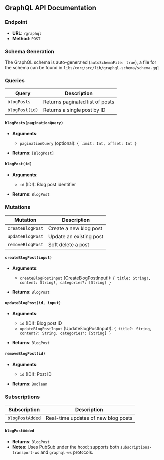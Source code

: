 ## GraphQL API Documentation

### Endpoint

* **URL**: `/graphql`
* **Method**: `POST`

### Schema Generation

The GraphQL schema is auto-generated (`autoSchemaFile: true`), a file for the schema can be found in `libs/core/src/lib/graphql-schema/schema.gql`

### Queries

| Query          | Description                     |
| -------------- | ------------------------------- |
| `blogPosts`    | Returns paginated list of posts |
| `blogPost(id)` | Returns a single post by ID     |

#### `blogPosts(paginationQuery)`

* **Arguments**:

  * `paginationQuery` (optional): `{ limit: Int, offset: Int }`
* **Returns**: `[BlogPost]`

#### `blogPost(id)`

* **Arguments**:

  * `id` (ID!): Blog post identifier
* **Returns**: `BlogPost`

### Mutations

| Mutation         | Description             |
| ---------------- | ----------------------- |
| `createBlogPost` | Create a new blog post  |
| `updateBlogPost` | Update an existing post |
| `removeBlogPost` | Soft delete a post      |

#### `createBlogPost(input)`

* **Arguments**:

  * `createBlogPostInput` (CreateBlogPostInput!): `{ title: String!, content: String!, categories?: [String] }`
* **Returns**: `BlogPost`

#### `updateBlogPost(id, input)`

* **Arguments**:

  * `id` (ID!): Blog post ID
  * `updateBlogPostInput` (UpdateBlogPostInput!): `{ title?: String, content?: String, categories?: [String] }`
* **Returns**: `BlogPost`

#### `removeBlogPost(id)`

* **Arguments**:

  * `id` (ID!): Post ID
* **Returns**: `Boolean`

### Subscriptions

| Subscription    | Description                         |
| --------------- |-------------------------------------|
| `blogPostAdded` | Real-time updates of new blog posts |

#### `blogPostAdded`

* **Returns**: `BlogPost`
* **Notes**: Uses PubSub under the hood; supports both `subscriptions-transport-ws` and `graphql-ws` protocols.
